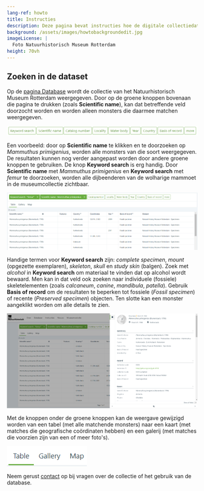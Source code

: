 ```yaml
---
lang-ref: howto
title: Instructies
description: Deze pagina bevat instructies hoe de digitale collectiedatabase van het [Natuurhistorisch Museum Rotterdam](https://www.hetnatuurhistorisch.nl/) doorzocht kan worden.
background: /assets/images/howtobackgroundedit.jpg
imageLicense: |
  Foto Natuurhistorisch Museum Rotterdam
height: 70vh
---
```


## Zoeken in de dataset
Op de [pagina Database](https://hp-nhm-rotterdam.gbif-staging.org/nl/data.html) wordt de collectie van het Natuurhistorisch Museum Rotterdam weergegeven. Door op de groene knoppen bovenaan die pagina te drukken (zoals **Scientific name**), kan dat betreffende veld doorzocht worden en worden alleen monsters die daarmee matchen weergegeven.

<img src="/assets/images/greenboxes4.jpg">

Een voorbeeld: door op **Scientific name** te klikken en te doorzoeken op _Mammuthus primigenius_, worden alle monsters van die soort weergegeven. De resultaten kunnen nog verder aangepast worden door andere groene knoppen te gebruiken. De knop **Keyword search** is erg handig. Door **Scientific name** met _Mammuthus primigenius_ en **Keyword search** met _femur_ te doorzoeken, worden alle dijbeenderen van de wolharige mammoet in de museumcollectie zichtbaar.

<img src="/assets/images/examplequery4.jpg">

Handige termen voor **Keyword search** zijn: _complete specimen_, _mount_ (opgezette exemplaren), _skeleton_, _skull_ en _study skin_ (balgen). Zoek met _alcohol_ in **Keyword search** om materiaal te vinden dat op alcohol wordt bewaard. Men kan in dat veld ook zoeken naar individuele (fossiele) skeletelementen (zoals _calcaneum_, _canine_, _mandibula_, _patella_). Gebruik **Basis of record** om de resultaten te beperken tot fossiele (_Fossil specimen_) of recente (_Preserved specimen_) objecten. Ten slotte kan een monster aangeklikt worden om alle details te zien.

<img src="/assets/images/detail.jpg">

Met de knoppen onder de groene knoppen kan de weergave gewijzigd worden van een tabel (met alle matchende monsters) naar een kaart (met matches die geografische coördinaten hebben) en een galerij (met matches die voorzien zijn van een of meer foto's).

<img src="/assets/images/tablemapgallery3.jpg">

Neem gerust [contact](https://www.hetnatuurhistorisch.nl/contact/) op bij vragen over de collectie of het gebruik van de database.
